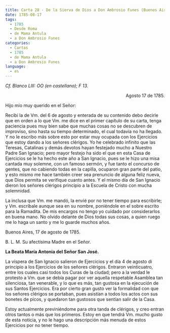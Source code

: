 ```yaml
---
title: Carta 28 - De la Sierva de Dios a Don Ambrosio Funes (Buenos Aires, 17 de agosto de 1785).
date: 1785-08-17
tags:
  - 1785
  - Desde Roma
  - de Mama Antula
  - a Don Ambrosio Funes
categories:
  - Cartas
  - 1785
  - de Mama Antula
  - a Don Ambrosio Funes
language:
  - es
---
```


_Cf. Blanco LIII: OO (en castellano); F 13._

<div align="right">
Agosto 17 de 1785.
</div>

Hijo mío muy querido en el Señor:

Recibí la de Vm. del 6 de agosto y enterada de su contenido debo decirle que en orden a lo que Vm. me dice en el primer capítulo de su carta, tenga paciencia pues muy bien sabe que  muchas cosas no se descubren de improviso, sino hasta su tiempo determinado, el cual todavía no ha llegado. Y no le escribo más sobre esto por estar muy ocupada con los Ejercicios que estoy dando a los señores clérigos. Yo he celebrado infinito que las Teresas, Catalinas y demás devotos hayan festejado mucho a Nuestro Padre San Ignacio; pero mayor festejo ha sido el que en esta Casa de Ejercicios se le ha hecho este año a San Ignacio, pues se le hizo una misa cantada muy solemne, con un famoso sermón, y fue tanto el concurso de gentes, que no cabiendo todas en la capilla, ocuparon gran parte del patio, y esto mismo me hace también creer sea prenuncio de alguna feliz nueva, que Dios permita se verifique cuanto antes. Y el mismo día de San Ignacio dieron los señores clérigos principio a la Escuela de Cristo con mucha solemnidad.

La inclusa que Vm. me mandó, la envié por no tener tiempo para escribirle; y Vm. escríbale aunque sea en su nombre, poniéndole en el sobre escrito para la Ramadita. De mis encargos no tengo yo cuidado por considerarlos en buena mano. No olvido delante de Dios todas sus cosas, a quien ruego me lo haga un santo y me lo guarde muchos años.

Buenos Aires, 17 de agosto de 1785.

B. L. M. Su afectísima Madre en el Señor.

**La Beata María Antonia del Señor San José.**

La víspera de San Ignacio salieron de Ejercicios y el día 4 de agosto di principio a los Ejercicios de los señores clérigos. Entraron veinticuatro, entre los cuales casi todos los Curas de la ciudad; pero a la verdad le protesto a Vm. que se debía pagar por ver aquella respetable Asamblea tan silenciosa, tan venerable, y lo que es más, tan gustosa en la ejecución de sus Santos Ejercicios. Era por cierto gran gusto ver la formalidad con que los señores clérigos se portaban, pues asistían a todos los actos con sus bonetes de picos, y quedaron tan gustosos que sentían salir de la Casa.

Estoy actualmente previniéndome para otra tanda de clérigos, y creo entran otros tantos o más que los primeros. Estoy en que tendrá Vm. mucho gusto de esta noticia, y no le hago una descripción más menuda de estos Ejercicios por no tener tiempo.
